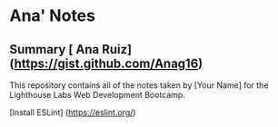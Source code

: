 # Ana' Notes

## Summary [  Ana Ruiz] (https://gist.github.com/Anag16)

This repository contains all of the notes taken by [Your Name] for the Lighthouse Labs Web Development Bootcamp.


[Install ESLint] (https://eslint.org/)